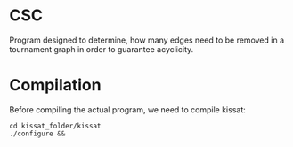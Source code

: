 # CSC
Program designed to determine, how many edges need to be removed in a tournament graph in order to guarantee acyclicity.

# Compilation

Before compiling the actual program, we need to compile kissat:

```console
cd kissat_folder/kissat
./configure && 
```